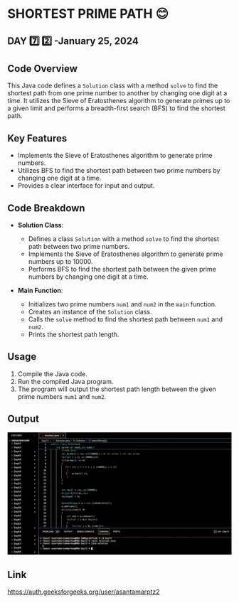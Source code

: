 # SHORTEST PRIME PATH :blush:
## DAY :seven: :two: -January 25, 2024

## Code Overview

This Java code defines a `Solution` class with a method `solve` to find the shortest path from one prime number to another by changing one digit at a time. It utilizes the Sieve of Eratosthenes algorithm to generate primes up to a given limit and performs a breadth-first search (BFS) to find the shortest path.

## Key Features

- Implements the Sieve of Eratosthenes algorithm to generate prime numbers.
- Utilizes BFS to find the shortest path between two prime numbers by changing one digit at a time.
- Provides a clear interface for input and output.

## Code Breakdown

- **Solution Class**: 
  - Defines a class `Solution` with a method `solve` to find the shortest path between two prime numbers.
  - Implements the Sieve of Eratosthenes algorithm to generate prime numbers up to 10000.
  - Performs BFS to find the shortest path between the given prime numbers by changing one digit at a time.

- **Main Function**:
  - Initializes two prime numbers `num1` and `num2` in the `main` function.
  - Creates an instance of the `Solution` class.
  - Calls the `solve` method to find the shortest path between `num1` and `num2`.
  - Prints the shortest path length.

## Usage

1. Compile the Java code.
2. Run the compiled Java program.
3. The program will output the shortest path length between the given prime numbers `num1` and `num2`.


## Output

![Reference Image](s72.png)

## Link
<https://auth.geeksforgeeks.org/user/asantamarptz2>